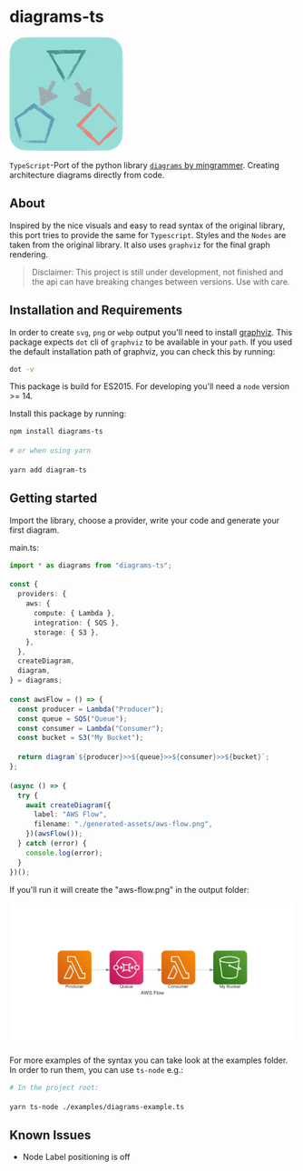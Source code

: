 # diagrams-ts

![logo](generated-assets/logo-small.png)

`TypeScript`-Port of the python library [`diagrams` by mingrammer](https://diagrams.mingrammer.com/).
Creating architecture diagrams directly from code.

## About

Inspired by the nice visuals and easy to read syntax of the original library, this port tries to provide the same for `Typescript`.
Styles and the `Nodes` are taken from the original library. It also uses `graphviz` for the final graph rendering.

> Disclaimer:
> This project is still under development, not finished and the api can have breaking changes between versions. Use with care.

## Installation and Requirements

In order to create `svg`, `png` or `webp` output you'll need to install [graphviz](https://graphviz.org/download/). This package expects `dot` cli of `graphviz` to be available in your `path`.
If you used the default installation path of graphviz, you can check this by running:

```sh
dot -v
```

This package is build for ES2015. For developing you'll need a `node` version >= 14.

Install this package by running:

```sh
npm install diagrams-ts

# or when using yarn

yarn add diagram-ts
```

## Getting started

Import the library, choose a provider, write your code and generate your first diagram.

main.ts:

```ts
import * as diagrams from "diagrams-ts";

const {
  providers: {
    aws: {
      compute: { Lambda },
      integration: { SQS },
      storage: { S3 },
    },
  },
  createDiagram,
  diagram,
} = diagrams;

const awsFlow = () => {
  const producer = Lambda("Producer");
  const queue = SQS("Queue");
  const consumer = Lambda("Consumer");
  const bucket = S3("My Bucket");

  return diagram`${producer}>>${queue}>>${consumer}>>${bucket}`;
};

(async () => {
  try {
    await createDiagram({
      label: "AWS Flow",
      filename: "./generated-assets/aws-flow.png",
    })(awsFlow());
  } catch (error) {
    console.log(error);
  }
})();
```

If you'll run it will create the "aws-flow.png" in the output folder:

![AWS Flow diagram](generated-assets/aws-flow.png)

For more examples of the syntax you can take look at the examples folder. In order to run them, you can use `ts-node` e.g.:

```sh
# In the project root:

yarn ts-node ./examples/diagrams-example.ts

```

## Known Issues

- Node Label positioning is off
